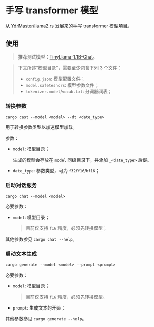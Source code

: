 ﻿# 手写 transformer 模型

从 [YdrMaster/llama2.rs](https://github.com/YdrMaster/llama2.rs) 发展来的手写 transformer 模型项目。

## 使用

> 推荐测试模型：[TinyLlama-1.1B-Chat](https://huggingface.co/TinyLlama/TinyLlama-1.1B-Chat-v1.0)。

> 下文所述“模型目录”，需要至少包含下列 3 个文件：
>
> - `config.json`: 模型配置文件；
> - `model.safetesnors`: 模型参数文件；
> - `tokenizer.model`/`vocab.txt`: 分词器词表；

### 转换参数

```plaintext
cargo cast --model <model> --dt <date_type>
```

用于转换参数类型以加速模型加载。

参数：

- `model`: 模型目录；

  生成的模型会存放在 `model` 同级目录下，并添加 `_<date_type>` 后缀。

- `date_type`: 参数类型，可为 `f32`/`f16`/`bf16`；

### 启动对话服务

```plaintext
cargo chat --model <model>
```

必要参数：

- `model`: 模型目录；

  > 目前仅支持 `f16` 精度，必须先转换模型；

其他参数参见 `cargo chat --help`。

### 启动文本生成

```plaintext
cargo generate --model <model> --prompt <prompt>
```

必要参数：

- `model`: 模型目录；

  > 目前仅支持 `f16` 精度，必须先转换模型。

- `prompt`: 生成文本的开头；

其他参数参见 `cargo generate --help`。


